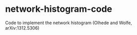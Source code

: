 network-histogram-code
======================

Code to implement the network histogram (Olhede and Wolfe, arXiv:1312.5306)
